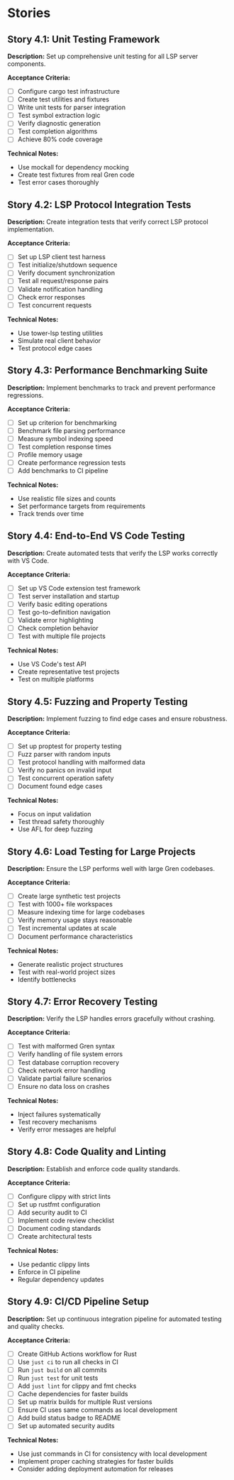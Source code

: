 # Stories

## Story 4.1: Unit Testing Framework
**Description:** Set up comprehensive unit testing for all LSP server components.

**Acceptance Criteria:**
- [ ] Configure cargo test infrastructure
- [ ] Create test utilities and fixtures
- [ ] Write unit tests for parser integration
- [ ] Test symbol extraction logic
- [ ] Verify diagnostic generation
- [ ] Test completion algorithms
- [ ] Achieve 80% code coverage

**Technical Notes:**
- Use mockall for dependency mocking
- Create test fixtures from real Gren code
- Test error cases thoroughly

## Story 4.2: LSP Protocol Integration Tests
**Description:** Create integration tests that verify correct LSP protocol implementation.

**Acceptance Criteria:**
- [ ] Set up LSP client test harness
- [ ] Test initialize/shutdown sequence
- [ ] Verify document synchronization
- [ ] Test all request/response pairs
- [ ] Validate notification handling
- [ ] Check error responses
- [ ] Test concurrent requests

**Technical Notes:**
- Use tower-lsp testing utilities
- Simulate real client behavior
- Test protocol edge cases

## Story 4.3: Performance Benchmarking Suite
**Description:** Implement benchmarks to track and prevent performance regressions.

**Acceptance Criteria:**
- [ ] Set up criterion for benchmarking
- [ ] Benchmark file parsing performance
- [ ] Measure symbol indexing speed
- [ ] Test completion response times
- [ ] Profile memory usage
- [ ] Create performance regression tests
- [ ] Add benchmarks to CI pipeline

**Technical Notes:**
- Use realistic file sizes and counts
- Set performance targets from requirements
- Track trends over time

## Story 4.4: End-to-End VS Code Testing
**Description:** Create automated tests that verify the LSP works correctly with VS Code.

**Acceptance Criteria:**
- [ ] Set up VS Code extension test framework
- [ ] Test server installation and startup
- [ ] Verify basic editing operations
- [ ] Test go-to-definition navigation
- [ ] Validate error highlighting
- [ ] Check completion behavior
- [ ] Test with multiple file projects

**Technical Notes:**
- Use VS Code's test API
- Create representative test projects
- Test on multiple platforms

## Story 4.5: Fuzzing and Property Testing
**Description:** Implement fuzzing to find edge cases and ensure robustness.

**Acceptance Criteria:**
- [ ] Set up proptest for property testing
- [ ] Fuzz parser with random inputs
- [ ] Test protocol handling with malformed data
- [ ] Verify no panics on invalid input
- [ ] Test concurrent operation safety
- [ ] Document found edge cases

**Technical Notes:**
- Focus on input validation
- Test thread safety thoroughly
- Use AFL for deep fuzzing

## Story 4.6: Load Testing for Large Projects
**Description:** Ensure the LSP performs well with large Gren codebases.

**Acceptance Criteria:**
- [ ] Create large synthetic test projects
- [ ] Test with 1000+ file workspaces
- [ ] Measure indexing time for large codebases
- [ ] Verify memory usage stays reasonable
- [ ] Test incremental updates at scale
- [ ] Document performance characteristics

**Technical Notes:**
- Generate realistic project structures
- Test with real-world project sizes
- Identify bottlenecks

## Story 4.7: Error Recovery Testing
**Description:** Verify the LSP handles errors gracefully without crashing.

**Acceptance Criteria:**
- [ ] Test with malformed Gren syntax
- [ ] Verify handling of file system errors
- [ ] Test database corruption recovery
- [ ] Check network error handling
- [ ] Validate partial failure scenarios
- [ ] Ensure no data loss on crashes

**Technical Notes:**
- Inject failures systematically
- Test recovery mechanisms
- Verify error messages are helpful

## Story 4.8: Code Quality and Linting
**Description:** Establish and enforce code quality standards.

**Acceptance Criteria:**
- [ ] Configure clippy with strict lints
- [ ] Set up rustfmt configuration
- [ ] Add security audit to CI
- [ ] Implement code review checklist
- [ ] Document coding standards
- [ ] Create architectural tests

**Technical Notes:**
- Use pedantic clippy lints
- Enforce in CI pipeline
- Regular dependency updates

## Story 4.9: CI/CD Pipeline Setup
**Description:** Set up continuous integration pipeline for automated testing and quality checks.

**Acceptance Criteria:**
- [ ] Create GitHub Actions workflow for Rust
- [ ] Use `just ci` to run all checks in CI
- [ ] Run `just build` on all commits
- [ ] Run `just test` for unit tests
- [ ] Add `just lint` for clippy and fmt checks
- [ ] Cache dependencies for faster builds
- [ ] Set up matrix builds for multiple Rust versions
- [ ] Ensure CI uses same commands as local development
- [ ] Add build status badge to README
- [ ] Set up automated security audits

**Technical Notes:**
- Use just commands in CI for consistency with local development
- Implement proper caching strategies for faster builds
- Consider adding deployment automation for releases
